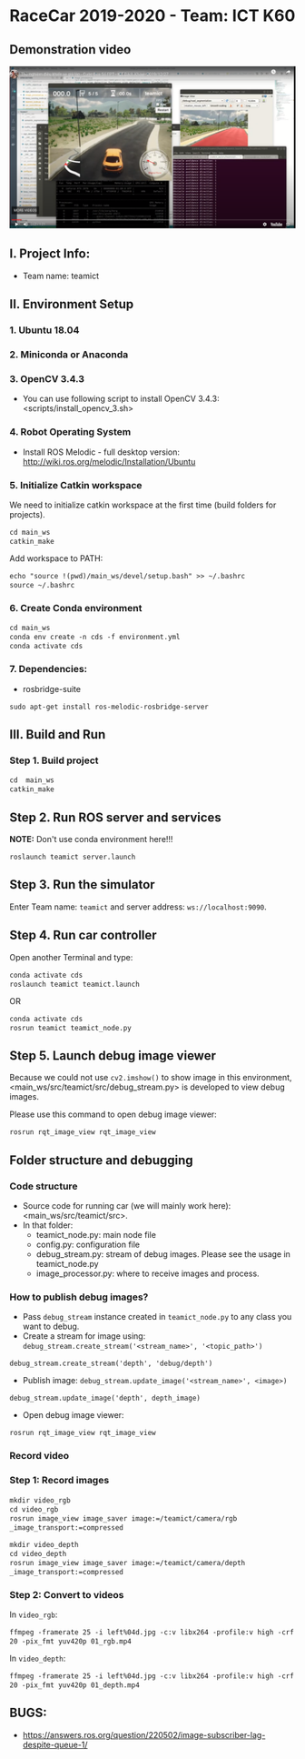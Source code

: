 # RaceCar 2019-2020 - Team: ICT K60

## Demonstration video

<a href="https://youtu.be/SP6ipnIiAO0" target="_blank">
    <img src="demo_video.png">
</a>

## I. Project Info:

- Team name: teamict

## II. Environment Setup

### 1. Ubuntu 18.04

### 2. Miniconda or Anaconda

### 3. OpenCV 3.4.3

- You can use following script to install OpenCV 3.4.3: <scripts/install_opencv_3.sh>

### 4. Robot Operating System
  
- Install ROS Melodic - full desktop version: <http://wiki.ros.org/melodic/Installation/Ubuntu>
  
### 5. Initialize Catkin workspace

We need to initialize catkin workspace at the first time (build folders for projects).

```terminal
cd main_ws
catkin_make
```

Add workspace to PATH:

```terminal
echo "source !(pwd)/main_ws/devel/setup.bash" >> ~/.bashrc
source ~/.bashrc
```

### 6. Create Conda environment 

```terminal
cd main_ws
conda env create -n cds -f environment.yml 
conda activate cds
```
  
### 7. Dependencies: 

- rosbridge-suite

```terminal
sudo apt-get install ros-melodic-rosbridge-server
```

## III. Build and Run

### Step 1. Build project

```
cd  main_ws
catkin_make
```

## Step 2. Run ROS server and services

**NOTE:** Don't use conda environment here!!!

```
roslaunch teamict server.launch
```

## Step 3. Run the simulator

Enter Team name: `teamict` and server address: `ws://localhost:9090`.

## Step 4. Run car controller

Open another Terminal and type:

```
conda activate cds
roslaunch teamict teamict.launch
```

OR

```
conda activate cds
rosrun teamict teamict_node.py
```

## Step 5. Launch debug image viewer

Because we could not use `cv2.imshow()` to show image in this environment, <main_ws/src/teamict/src/debug_stream.py> is developed to view debug images.

Please use this command to open debug image viewer:

```
rosrun rqt_image_view rqt_image_view
```

## Folder structure and debugging

### Code structure

- Source code for running car (we will mainly work here): <main_ws/src/teamict/src>.
- In that folder:
    + teamict_node.py: main node file
    + config.py: configuration file
    + debug_stream.py: stream of debug images. Please see the usage in teamict_node.py
    + image_processor.py: where to receive images and process.

### How to publish debug images?

- Pass `debug_stream` instance created in `teamict_node.py` to any class you want to debug.
- Create a stream for image using: `debug_stream.create_stream('<stream_name>', '<topic_path>')`

```
debug_stream.create_stream('depth', 'debug/depth')
```

- Publish image: `debug_stream.update_image('<stream_name>', <image>)`

```
debug_stream.update_image('depth', depth_image)
```

- Open debug image viewer:

```
rosrun rqt_image_view rqt_image_view
```


### Record video

### Step 1: Record images

```
mkdir video_rgb
cd video_rgb
rosrun image_view image_saver image:=/teamict/camera/rgb _image_transport:=compressed
```

```
mkdir video_depth
cd video_depth
rosrun image_view image_saver image:=/teamict/camera/depth _image_transport:=compressed
```

### Step 2: Convert to videos

In `video_rgb`:

```
ffmpeg -framerate 25 -i left%04d.jpg -c:v libx264 -profile:v high -crf 20 -pix_fmt yuv420p 01_rgb.mp4
```

In `video_depth`:

```
ffmpeg -framerate 25 -i left%04d.jpg -c:v libx264 -profile:v high -crf 20 -pix_fmt yuv420p 01_depth.mp4
```

## BUGS:

- https://answers.ros.org/question/220502/image-subscriber-lag-despite-queue-1/
